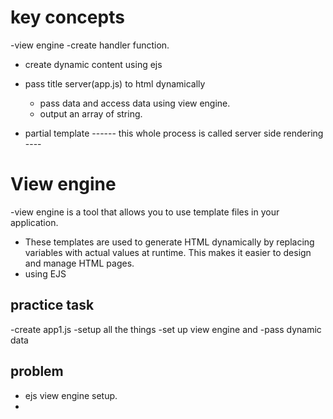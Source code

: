 # key concepts

-view engine
-create handler function.

- create dynamic content using ejs
- pass title server(app.js) to html dynamically

  - pass data and access data using view engine.
  - output an array of string.

- partial template
  ------ this whole process is called server side rendering ----

# View engine

-view engine is a tool that allows you to use template files in your application.

- These templates are used to generate HTML dynamically by replacing variables with actual values at runtime. This makes it easier to design and manage HTML pages.
- using EJS

## practice task

-create app1.js
-setup all the things
-set up view engine and
-pass dynamic data

## problem

- ejs view engine setup.
-
